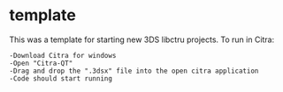 # template

This was a template for starting new 3DS libctru projects.
To run in Citra:

	-Download Citra for windows 
	-Open "Citra-QT"
	-Drag and drop the ".3dsx" file into the open citra application
	-Code should start running
